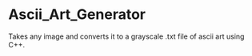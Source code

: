 # Ascii_Art_Generator
Takes any image and converts it to a grayscale .txt file of ascii art using C++.
